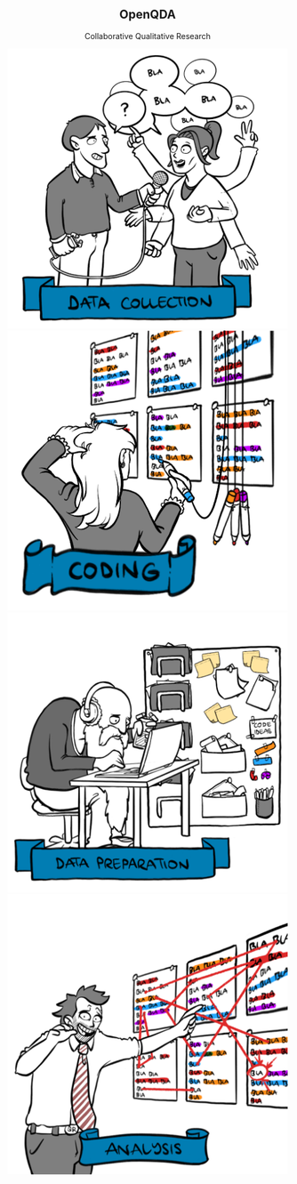 <div align="center">
    <h2>OpenQDA</h2>
    <p>Collaborative Qualitative Research</p>
</div>

![logo top left](./bg_top_left_512x512_96dpi.PNG)
![logo top right](./bg_top_right_512x512_96dpi.PNG)
![logo bottom left](./bg_bottom_left_512x512_96dpi.PNG)
![logo bottom right](./bg_bottom_right_512x512_96dpi.PNG)

<!--

**Here are some ideas to get you started:**

🙋‍♀️ A short introduction - what is your organization all about?
🌈 Contribution guidelines - how can the community get involved?
👩‍💻 Useful resources - where can the community find your docs? Is there anything else the community should know?
🍿 Fun facts - what does your team eat for breakfast?
🧙 Remember, you can do mighty things with the power of [Markdown](https://docs.github.com/github/writing-on-github/getting-started-with-writing-and-formatting-on-github/basic-writing-and-formatting-syntax)
-->
